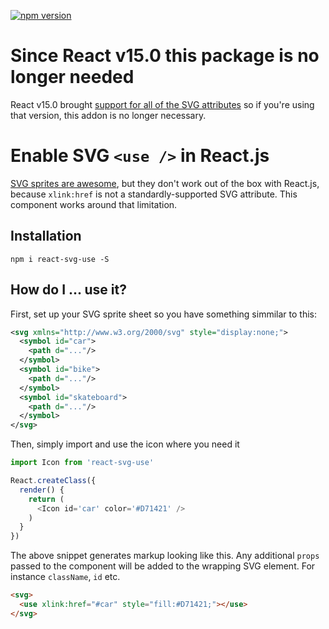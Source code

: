 [![npm version](https://badge.fury.io/js/react-svg-use.svg)](https://badge.fury.io/js/react-svg-use)

# Since React v15.0 this package is no longer needed
React v15.0 brought [support for all of the SVG attributes](https://github.com/facebook/react/pull/6243) so if you're using that version, this addon is no longer necessary.

# Enable SVG `<use />` in React.js

[SVG sprites are awesome](https://css-tricks.com/svg-sprites-use-better-icon-fonts/), but they don't work out of the box with React.js, because `xlink:href` is not a standardly-supported SVG attribute. This component works around that limitation.

## Installation
`npm i react-svg-use -S`

## How do I ... use it?
First, set up your SVG sprite sheet so you have something simmilar to this:

```xml
<svg xmlns="http://www.w3.org/2000/svg" style="display:none;">
  <symbol id="car">
    <path d="..."/>
  </symbol>
  <symbol id="bike">
    <path d="..."/>
  </symbol>
  <symbol id="skateboard">
    <path d="..."/>
  </symbol>
</svg>
```

Then, simply import and use the icon where you need it

```JavaScript
import Icon from 'react-svg-use'

React.createClass({
  render() {
    return (
      <Icon id='car' color='#D71421' />
    )
  }
})
```

The above snippet generates markup looking like this. Any additional `props` passed to the component will be added to the wrapping SVG element. For instance `className`, `id` etc.

```html
<svg>
  <use xlink:href="#car" style="fill:#D71421;"></use>
</svg>
```
